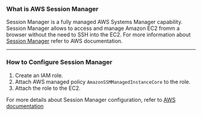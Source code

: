 ### What is AWS Session Manager 

Session Manager is a fully managed AWS Systems Manager capability. Session Manager allows to access and manage Amazon EC2 fromm a browser without the need to SSH into the EC2. For more information about [Session Manager](https://docs.aws.amazon.com/systems-manager/latest/userguide/session-manager.html) refer to AWS documentation. 


---

### How to Configure Session Manager 

1. Create an IAM role.
2. Attach AWS managed policy `AmazonSSMManagedInstanceCore` to the role. 
3. Attach the role to the EC2. 


For more details about Session Manager configuration, refer to [AWS documentation](https://docs.aws.amazon.com/systems-manager/latest/userguide/session-manager-getting-started-instance-profile.html)